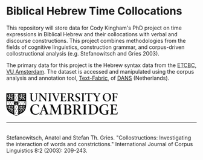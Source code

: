 # Biblical Hebrew Time Collocations

This repository will store data for Cody Kingham's PhD project on time expressions in Biblical Hebrew and their collocations with verbal and discourse constructions. This project combines methodologies from the fields of cognitive linguistics, construction grammar, and corpus-driven collostructional analysis (e.g. Stefanowitsch and Gries 2003).

The primary data for this project is the Hebrew syntax data from the [ETCBC, VU Amsterdam](https://github.com/ETCBC). The dataset is accessed and manipulated using the corpus analysis and annotation tool, [Text-Fabric](https://github.com/Dans-labs/text-fabric), of [DANS](https://dans.knaw.nl/en/about/organisation-and-policy/staff/roorda) (Netherlands). 

<br>
<a href="https://www.ames.cam.ac.uk"><img src="images/CambridgeU_BW.png" width="295.25" height="61.375"></a> 
<hr>
<br>
Stefanowitsch, Anatol and Stefan Th. Gries. "Collostructions: Investigating the interaction of words and constrictions." International Journal of Corpus Linguistics 8:2 (2003): 209-243.
